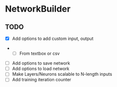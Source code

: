 # NetworkBuilder

## TODO
- [x] Add options to add custom input, output
- - [ ] From textbox or csv
- [ ] Add options to save network
- [ ] Add options to load network
- [ ] Make Layers/Neurons scalable to N-length inputs
- [ ] Add training iteration counter
